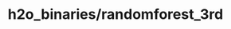 ---  
schema: data  
title: h2o_binaries/randomforest_3rd  
organization: Lab  
notes: Used in 25 lineage(s)  
resources:  
  - name: h2o_binaries/randomforest_3rd 
    url: file:/Users/kensu/Customers/Kensu/LoanApproval/LAB/output/randomforest_3rd/h2o_binaries/randomforest_3rd 
    format : H2O Model- h2o binary H2ORandomForestEstimator  
license: None  
category:
  - Loan Acceptance Product  
maintainer: User  
maintainer_email: UserMail  
---